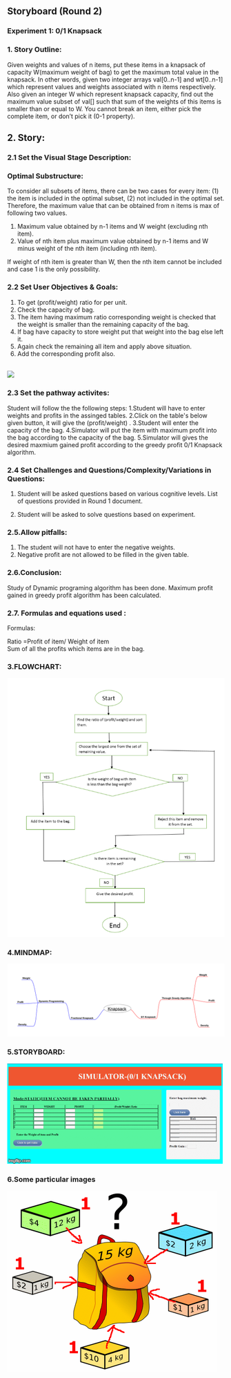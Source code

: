 ## Storyboard (Round 2)

### Experiment 1: 0/1 Knapsack

### 1. Story Outline:

Given weights and values of n items, put these items in a knapsack of capacity W(maximum weight of bag) to get the maximum total value in the knapsack. In other words, given two integer arrays val[0..n-1] and wt[0..n-1] which represent values and weights associated with n items respectively. Also given an integer W which represent knapsack capacity, find out the maximum value subset of val[] such that sum of the weights of this items is smaller than or equal to W. You cannot break an item, either pick the complete item, or don’t pick it (0-1 property).
## 2. Story:

### 2.1	Set the Visual Stage Description:
### Optimal Substructure:
To consider all subsets of items, there can be two cases for every item: (1) the item is included in the optimal subset, (2) not included in the optimal set.
Therefore, the maximum value that can be obtained from n items is max of following two values.
1) Maximum value obtained by n-1 items and W weight (excluding nth item).
2) Value of nth item plus maximum value obtained by n-1 items and W minus weight of the nth item (including nth item).

If weight of nth item is greater than W, then the nth item cannot be included and case 1 is the only possibility.

### 2.2	Set User Objectives & Goals:
1.	To get (profit/weight) ratio for per unit.
2.	Check the capacity of bag.
3.	The item having maximum ratio corresponding weight is checked that the weight is smaller than the remaining capacity of the bag. 
4.	If bag have capacity to store weight put that weight into the bag else left it.
5.	Again check the remaining all item and apply above situation.
6. Add the corresponding profit also.


<br>
<img src="images/instrumental.png"/>
<br>


### 2.3 Set the pathway activites:

Student will follow the the following steps:
1.Student will have to enter weights and profits in the assinged tables. 
2.Click on the table's below given button, it will give the (profit/weight) .
3.Student will enter the capacity of the bag.
4.Simulator will put the item with maximum profit into the bag according to the capacity of the bag. 
5.Simulator will gives the desired maxmium gained profit according to the greedy profit 0/1 Knapsack algorithm.

### 2.4 Set Challenges and Questions/Complexity/Variations in Questions:
1. Student will be asked questions based on various cognitive levels. List of questions provided in Round 1 document.

2. Student will be asked to solve questions based on experiment.

### 2.5.Allow pitfalls:
1. The student will not have to enter the negative weights.
2. Negative profit are not allowed to be filled in the given table.

### 2.6.Conclusion:
 Study of Dynamic programing algorithm has been done. Maximum profit gained in greedy profit algorithm has been calculated.

### 2.7. Formulas and equations used :

Formulas:<br> 

Ratio =Profit of item/ Weight of item<br>
Sum of all the profits which items are in the bag.
 <br>


### 3.FLOWCHART:<br>
<img src="images/flowchart.png"/><br>
### 4.MINDMAP:<br>
<img src="images/mindmap.png"/><br>


### 5.STORYBOARD:
<img src="storyboard/story.gif"/><br>

### 6.Some particular images
<img src="images/Knapsack.png">

